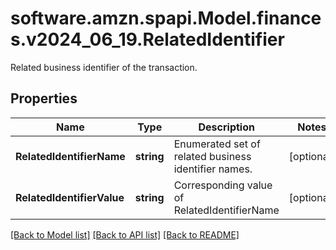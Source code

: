 # software.amzn.spapi.Model.finances.v2024_06_19.RelatedIdentifier
Related business identifier of the transaction.

## Properties

Name | Type | Description | Notes
------------ | ------------- | ------------- | -------------
**RelatedIdentifierName** | **string** | Enumerated set of related business identifier names. | [optional] 
**RelatedIdentifierValue** | **string** | Corresponding value of RelatedIdentifierName | [optional] 

[[Back to Model list]](../README.md#documentation-for-models) [[Back to API list]](../README.md#documentation-for-api-endpoints) [[Back to README]](../README.md)

